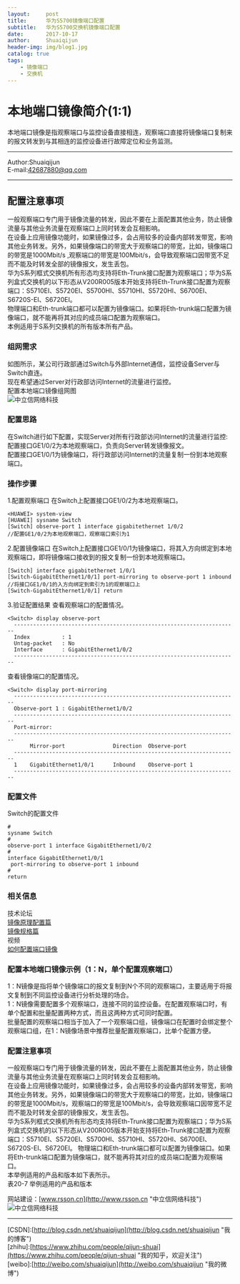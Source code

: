 ```yaml
---
layout:     post
title:      华为S5700镜像端口配置
subtitle:   华为S5700交换机镜像端口配置
date:       2017-10-17
author:     Shuaiqijun
header-img: img/blog1.jpg
catalog: true
tags:
    - 镜像端口
    - 交换机
---
```

本地端口镜像简介(1:1)
===========================
本地端口镜像是指观察端口与监控设备直接相连，观察端口直接将镜像端口复制来的报文转发到与其相连的监控设备进行故障定位和业务监测。  
******  
Author:Shuaiqijun  
E-mail:42687880@qq.com  
******  
## 配置注意事项
一般观察端口专门用于镜像流量的转发，因此不要在上面配置其他业务，防止镜像流量与其他业务流量在观察端口上同时转发会互相影响。  
在设备上应用镜像功能时，如果镜像过多，会占用较多的设备内部转发带宽，影响其他业务转发。另外，如果镜像端口的带宽大于观察端口的带宽，比如，镜像端口的带宽是1000Mbit/s ,观察端口的带宽是100Mbit/s，会导致观察端口因带宽不足而不能及时转发全部的镜像报文，发生丢包。  
华为S系列框式交换机所有形态均支持将Eth-Trunk接口配置为观察端口；华为S系列盒式交换机的以下形态从V200R005版本开始支持将Eth-Trunk接口配置为观察端口：S5710EI、S5720EI、S5700HI、S5710HI、S5720HI、S6700EI、S6720S-EI、S6720EI。  
物理端口和Eth-trunk端口都可以配置为镜像端口。如果将Eth-trunk端口配置为镜像端口，就不能再将其对应的成员端口配置为观察端口。  
本例适用于S系列交换机的所有版本所有产品。  
### 组网需求
如图所示，某公司行政部通过Switch与外部Internet通信，监控设备Server与Switch直连。  
现在希望通过Server对行政部访问Internet的流量进行监控。  
配置本地端口镜像组网图  
![中立信网络科技][s5700]    
### 配置思路
在Switch进行如下配置，实现Server对所有行政部访问Internet的流量进行监控:  
配置接口GE1/0/2为本地观察端口，负责向Server转发镜像报文。  
配置接口GE1/0/1为镜像端口，将行政部访问Internet的流量复制一份到本地观察端口。  
### 操作步骤
1.配置观察端口
	在Switch上配置接口GE1/0/2为本地观察端口。
```
<HUAWEI> system-view
[HUAWEI] sysname Switch
[Switch] observe-port 1 interface gigabitethernet 1/0/2     
//配置GE1/0/2为本地观察端口，观察端口索引为1
```
2.配置镜像端口
	在Switch上配置接口GE1/0/1为镜像端口，将其入方向绑定到本地观察端口，即将镜像端口接收到的报文复制一份到本地观察端口。
```
[Switch] interface gigabitethernet 1/0/1
[Switch-GigabitEthernet1/0/1] port-mirroring to observe-port 1 inbound     
//将接口GE1/0/1的入方向绑定到索引为1的观察端口上
[Switch-GigabitEthernet1/0/1] return
```
3.验证配置结果
	查看观察端口的配置情况。
```
<Switch> display observe-port
  ----------------------------------------------------------------------
  Index          : 1
  Untag-packet   : No
  Interface      : GigabitEthernet1/0/2
  ----------------------------------------------------------------------
```
	
   查看镜像端口的配置情况。
```
<Switch> display port-mirroring
  ----------------------------------------------------------------------
  Observe-port 1 : GigabitEthernet1/0/2
  ----------------------------------------------------------------------
  Port-mirror:
  ----------------------------------------------------------------------
       Mirror-port               Direction  Observe-port
  ----------------------------------------------------------------------
  1    GigabitEthernet1/0/1      Inbound    Observe-port 1
  ----------------------------------------------------------------------
```
### 配置文件
Switch的配置文件
```
#
sysname Switch
#
observe-port 1 interface GigabitEthernet1/0/2
#
interface GigabitEthernet1/0/1
 port-mirroring to observe-port 1 inbound
#
return
```

### 相关信息
技术论坛  
[镜像原理配置篇](http://support.huawei.com/huaweiconnect/enterprise/thread-306697.html "中立信网络科技")  
[镜像规格篇](http://support.huawei.com/huaweiconnect/enterprise/thread-225111.html "中立信网络科技")  
视频  
[如何配置端口镜像](http://support.huawei.com/huaweiconnect/enterprise/thread-219507.html "中立信网络科技")  

### 配置本地端口镜像示例（1：N，单个配置观察端口）
1：N镜像是指将单个镜像端口的报文复制到N个不同的观察端口，主要适用于将报文复制到不同监控设备进行分析处理的场合。  
1：N镜像需要配置多个观察端口，连接不同的监控设备。在配置观察端口时，有单个配置和批量配置两种方式，而且这两种方式可同时配置。  
批量配置的观察端口相当于加入了一个观察端口组，镜像端口在配置时会绑定整个观察端口组，在1：N镜像场景中推荐批量配置观察端口，比单个配置方便。
### 配置注意事项
一般观察端口专门用于镜像流量的转发，因此不要在上面配置其他业务，防止镜像流量与其他业务流量在观察端口上同时转发会互相影响。  
在设备上应用镜像功能时，如果镜像过多，会占用较多的设备内部转发带宽，影响其他业务转发。另外，如果镜像端口的带宽大于观察端口的带宽，比如，镜像端口的带宽是1000Mbit/s，观察端口的带宽是100Mbit/s，会导致观察端口因带宽不足而不能及时转发全部的镜像报文，发生丢包。  
华为S系列框式交换机所有形态均支持将Eth-Trunk接口配置为观察端口；华为S系列盒式交换机的以下形态从V200R005版本开始支持将Eth-Trunk接口配置为观察端口：S5710EI、S5720EI、S5700HI、S5710HI、S5720HI、S6700EI、S6720S-EI、S6720EI。
物理端口和Eth-trunk端口都可以配置为镜像端口。如果将Eth-trunk端口配置为镜像端口，就不能再将其对应的成员端口配置为观察端口。  
本举例适用的产品和版本如下表所示。  
表20-7  举例适用的产品和版本  

网站建设：[www.rsson.cn](http://www.rsson.cn "中立信网络科技")  
![中立信网络科技][rsson-logo]  

--------------------------------
[CSDN]:[http://blog.csdn.net/shuaiqijun](http://blog.csdn.net/shuaiqijun "我的博客")  
[zhihu]:[https://www.zhihu.com/people/qijun-shuai](https://www.zhihu.com/people/qijun-shuai "我的知乎，欢迎关注")  
[weibo]:[http://weibo.com/shuaiqijun](http://weibo.com/shuaiqijun "我的微博")  
 
[s5700]:http://oxnepqswk.bkt.clouddn.com/s5700.png "s5700"
[rsson-logo]:http://www.rsson.cn/Templates/duomi/images/logo-1.png "中立信logo"
[baidu-logo]:http://www.baidu.com/img/bdlogo.gif "百度logo"  
[weibo-logo]:/img/weibo.png "点击图片进入我的微博"  
[csdn-logo]:/img/csdn.png "我的CSDN博客"  
[foryou]:https://github.com/shuaiqijun/ImageCache/raw/master/Logo/foryou.gif 
